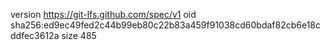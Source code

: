 version https://git-lfs.github.com/spec/v1
oid sha256:ed9ec49fed2c44b99eb80c22b83a459f91038cd60bdaf82cb6e18cddfec3612a
size 485
